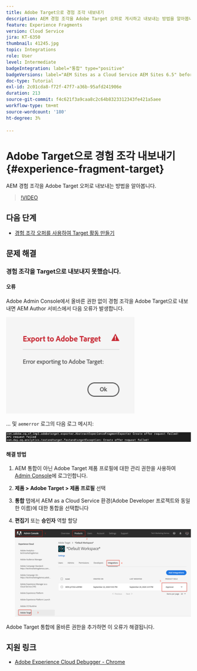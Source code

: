 ```yaml
---
title: Adobe Target으로 경험 조각 내보내기
description: AEM 경험 조각을 Adobe Target 오퍼로 게시하고 내보내는 방법을 알아봅니다.
feature: Experience Fragments
version: Cloud Service
jira: KT-6350
thumbnail: 41245.jpg
topic: Integrations
role: User
level: Intermediate
badgeIntegration: label="통합" type="positive"
badgeVersions: label="AEM Sites as a Cloud Service AEM Sites 6.5" before-title="false"
doc-type: Tutorial
exl-id: 2c01cda8-f72f-47f7-a36b-95afd241906e
duration: 213
source-git-commit: f4c621f3a9caa8c2c64b8323312343fe421a5aee
workflow-type: tm+mt
source-wordcount: '180'
ht-degree: 3%

---
```


# Adobe Target으로 경험 조각 내보내기 {#experience-fragment-target}

AEM 경험 조각을 Adobe Target 오퍼로 내보내는 방법을 알아봅니다.

>[!VIDEO](https://video.tv.adobe.com/v/41245?quality=12&learn=on)

## 다음 단계

+ [경험 조각 오퍼를 사용하여 Target 활동 만들기](./create-target-activity.md)

## 문제 해결

### 경험 조각을 Target으로 내보내지 못했습니다.

#### 오류

Adobe Admin Console에서 올바른 권한 없이 경험 조각을 Adobe Target으로 내보내면 AEM Author 서비스에서 다음 오류가 발생합니다.

![Target API UI 오류](assets/error-target-offer.png)

... 및 `aemerror` 로그의 다음 로그 메시지:

![Target API 콘솔 오류](assets/target-console-error.png)

#### 해결 방법

1. AEM 통합이 아닌 Adobe Target 제품 프로필에 대한 관리 권한을 사용하여 [Admin Console](https://adminconsole.adobe.com/)에 로그인합니다.
2. __제품 > Adobe Target > 제품 프로필__ 선택
3. __통합__ 탭에서 AEM as a Cloud Service 환경(Adobe Developer 프로젝트와 동일한 이름)에 대한 통합을 선택합니다
4. __편집기__ 또는 __승인자__ 역할 할당

   ![Target API 오류](assets/target-permissions.png)

Adobe Target 통합에 올바른 권한을 추가하면 이 오류가 해결됩니다.

## 지원 링크

+ [Adobe Experience Cloud Debugger - Chrome](https://chrome.google.com/webstore/detail/adobe-experience-platform/bfnnokhpnncpkdmbokanobigaccjkpob)
